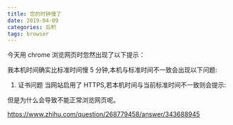 ```yaml
---
title: 您的时钟慢了
date: 2019-04-09
categories: 后积
tags: browser
---
```

今天用 chrome 浏览网页时忽然出现了以下提示：

<Picture name="0.png"></Picture>

我本机时间确实比标准时间慢 5 分钟,本机与标准时间不一致会出现以下问题:

1. 证书问题
当网站启用了 HTTPS,若本机时间与当前标准时间不一致则会提示:
<Picture name="0.png"></Picture>
<Picture name="1.png"></Picture>
<Picture name="2.png"></Picture>









但是为什么会导致不能正常浏览网页呢。




https://www.zhihu.com/question/268779458/answer/343688945